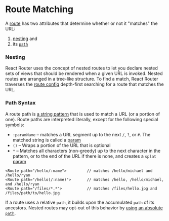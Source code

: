 # Route Matching

A [route](/docs/Glossary.md#route) has two attributes that determine whether or not it "matches" the URL:  

1. [nesting](#nesting) and 
2. its [`path`](#path-syntax)

### Nesting

React Router uses the concept of nested routes to let you declare nested sets of views that should be rendered when a given URL is invoked. Nested routes are arranged in a tree-like structure. To find a match, React Router traverses the [route config](/docs/Glossary.md#routeconfig) depth-first searching for a route that matches the URL.

### Path Syntax

A route path is [a string pattern](/docs/Glossary.md#routepattern) that is used to match a URL (or a portion of one). Route paths are interpreted literally, except for the following special symbols:

  - `:paramName` – matches a URL segment up to the next `/`, `?`, or `#`. The matched string is called a [param](/docs/Glossary.md#params)
  - `()` – Wraps a portion of the URL that is optional
  - `*` – Matches all characters (non-greedy) up to the next character in the pattern, or to the end of the URL if there is none, and creates a `splat` [param](/docs/Glossary.md#params)

```
<Route path="/hello/:name">         // matches /hello/michael and /hello/ryan
<Route path="/hello(/:name)">       // matches /hello, /hello/michael, and /hello/ryan
<Route path="/files/*.*">           // matches /files/hello.jpg and /files/path/to/hello.jpg
```

If a route uses a relative `path`, it builds upon the accumulated `path` of its ancestors. Nested routes may opt-out of this behavior by [using an absolute `path`](RouteConfiguration.md#decoupling-the-ui-from-the-url).